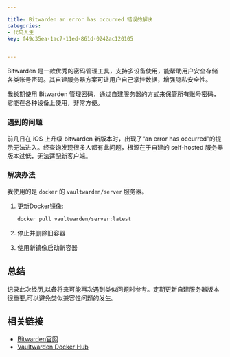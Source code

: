 ```yaml
---

title: Bitwarden an error has occurred 错误的解决
categories:
- 代码人生
key: f49c35ea-1ac7-11ed-861d-0242ac120105


---
```



Bitwarden 是一款优秀的密码管理工具，支持多设备使用，能帮助用户安全存储各类账号密码。其自建服务器方案可让用户自己掌控数据，增强隐私安全性。

我长期使用 Bitwarden 管理密码，通过自建服务器的方式来保管所有账号密码，它能在各种设备上使用，非常方便。

### 遇到的问题
前几日在 iOS 上升级 bitwarden 新版本时，出现了“an error has occurred”的提示无法进入。经查询发现很多人都有此问题，根源在于自建的 self-hosted 服务器版本过低，无法适配新客户端。

### 解决办法
我使用的是 `docker` 的 `vaultwarden/server` 服务器。

1. 更新Docker镜像:

   ```bash
   docker pull vaultwarden/server:latest
   ```

2. 停止并删除旧容器
3. 使用新镜像启动新容器

## 总结

记录此次经历,以备将来可能再次遇到类似问题时参考。定期更新自建服务器版本很重要,可以避免类似兼容性问题的发生。

## 相关链接

- [Bitwarden官网](https://bitwarden.com/)
- [Vaultwarden Docker Hub](https://hub.docker.com/r/vaultwarden/server)




